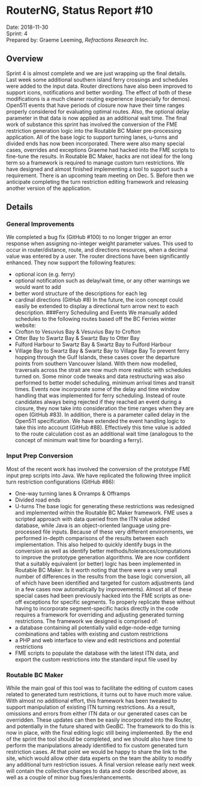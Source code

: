 # RouterNG, Status Report #10
Date: 2018-11-30<br>
Sprint: 4<br>
Prepared by: Graeme Leeming, *Refractions Research Inc.*
## Overview
Sprint 4 is almost complete and we are just wrapping up the final details.
Last week some additional southern island ferry crossings and schedules were added to the input data. Router directions have also been improved to support icons, notifications and better wording. The effect of both of these modifications is a much cleaner routing experience (especially for demos).
Open511 events that have periods of closure now have their time ranges properly considered for evaluating optimal routes. Also, the optional delay parameter in that data is now applied as an additional wait time.
The final work of substance this sprint has involved the conversion of the FME restriction generation logic into the Routable BC Maker pre-processing application. All of the base logic to support turning lanes, u-turns and divided ends has now been incorporated. There were also many special cases, overrides and exceptions Graeme had hacked into the FME scripts to fine-tune the results. In Routable BC Maker, hacks are not ideal for the long term so a framework is required to manage custom turn restrictions. We have designed and almost finished implementing a tool to support such a requirement.
There is an upcoming team meeting on Dec. 5. Before then we anticipate completing the turn restriction editing framework and releasing another version of the application.
## Details
### General Improvements
We completed a bug fix (GitHub #100) to no longer trigger an error response when assigning no-integer weight parameter values. This used to occur in router/distance, route, and directions resources, when a decimal value was entered by a user.
The router directions have been significantly enhanced. They now support the following features:
* optional icon (e.g. ferry)
* optional notification such as delay/wait time, or any other warnings we would want to add
* better word structure of the descriptions for each leg
* cardinal directions (GitHub #8)
In the future, the icon concept could easily be extended to display a directional turn arrow next to each description.
###Ferry Scheduling and Events
We manually added schedules to the following routes based off the BC
Ferries winter website:
* Crofton to Vesuvius Bay & Vesuvius Bay to Crofton
* Otter Bay to Swartz Bay & Swartz Bay to Otter Bay
* Fulford Harbour to Swartz Bay & Swartz Bay to Fulford Harbour
* Village Bay to Swartz Bay & Swartz Bay to Village Bay
To prevent ferry hopping through the Gulf Islands, these cases cover the
departure points from southern Vancouver Island. With them now modelled,
traversals across the strait are now much more realistic with schedules
turned on. Some minor code tweaks and data restructuring was also
performed to better model scheduling, minimum arrival times and transit
times.
Events now incorporate some of the delay and time window handling that
was implemented for ferry scheduling. Instead of route candidates always
being rejected if they reached an event during a closure, they now take into
consideration the time ranges when they are open (GitHub #83). In
addition, there is a parameter called delay in the Open511 specification. We
have extended the event handling logic to take this into account (GitHub
#88). Effectively this time value is added to the route calculation cost as an
additional wait time (analogous to the concept of minimum wait time for
boarding a ferry).
### Input Prep Conversion
Most of the recent work has involved the conversion of the prototype FME
input prep scripts into Java. We have replicated the following three implicit
turn restriction configurations (GitHub #86):
* One-way turning lanes & Onramps & Offramps
* Divided road ends
* U-turns
The base logic for generating these restrictions was redesigned and
implemented within the Routable BC Maker framework. FME uses a scripted
approach with data queried from the ITN value added database, while Java is
an object-oriented language using pre-processed file inputs. Because of
these very different environments, we performed in-depth comparisons of
the results between each implementation. This also helped to quickly
identify bugs in the conversion as well as identify better
methods/tolerances/computations to improve the prototype generation
algorithms. We are now confident that a suitably equivalent (or better) logic
has been implemented in Routable BC Maker.
Is it worth noting that there were a very small number of differences in the
results from the base logic conversion, all of which have been identified and
targeted for custom adjustments (and in a few cases now automatically by
improvements). Almost all of these special cases had been previously
hacked into the FME scripts as one-off exceptions for specific segments. To
properly replicate these without having to incorporate segment-specific hacks
directly in the code requires a framework for overriding and adjusting
generated turning restrictions.
The framework we designed is comprised of:
* a database containing all potentially valid edge-node-edge turning
combinations and tables with existing and custom restrictions
* a PHP and web interface to view and edit restrictions and potential
restrictions
* FME scripts to populate the database with the latest ITN data, and
export the custom restrictions into the standard input file used by
### Routable BC Maker
While the main goal of this tool was to facilitate the editing of custom cases
related to generated turn restrictions, it turns out to have much more value.
With almost no additional effort, this framework has been tweaked to support
manipulation of existing ITN turning restrictions. As a result, omissions and
errors from either ITN data or our generated cases can be overridden. These
updates can then be easily incorporated into the Router, and potentially in
the future shared with GeoBC.
The framework to do this is now in place, with the final editing logic still
being implemented. By the end of the sprint the tool should be completed,
and we should also have time to perform the manipulations already identified
to fix custom generated turn restriction cases. At that point we would be
happy to share the link to the site, which would allow other data experts on
the team the ability to modify any additional turn restriction issues.
A final version release early next week will contain the collective changes to
data and code described above, as well as a couple of minor bug
fixes/enhancements.
